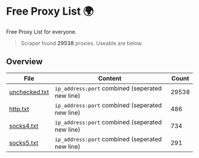 
# Free Proxy List 🌍

Free Proxy List for everyone.
> Scraper found **29538** proxies. Useable are below.

## Overview

|File|Content|Count|
|----|-------|-----|
|[unchecked.txt](https://raw.githubusercontent.com/yemixzy/proxy-list/main/proxies/unchecked.txt)|`ip_address:port` combined (seperated new line)|29538|
|[http.txt](https://raw.githubusercontent.com/yemixzy/proxy-list/main/proxies/http.txt)|`ip_address:port` combined (seperated new line)|486|
|[socks4.txt](https://raw.githubusercontent.com/yemixzy/proxy-list/main/proxies/socks4.txt)|`ip_address:port` combined (seperated new line)|734|
|[socks5.txt](https://raw.githubusercontent.com/yemixzy/proxy-list/main/proxies/socks5.txt)|`ip_address:port` combined (seperated new line)|291|

